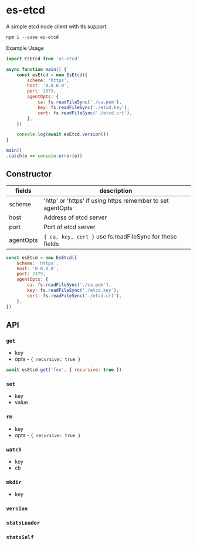 # es-etcd

A simple etcd node client with tls support.

```
npm i --save es-etcd
```

Example Usage

```js
import EsEtcd from 'es-etcd'

async function main() {
	const esEtcd = new EsEtcd({
		scheme: 'https',
		host: '0.0.0.0',
		port: 2379,
		agentOpts: {
			ca: fs.readFileSync('./ca.pem'),
			key: fs.readFileSync('./etcd.key'),
			cert: fs.readFileSync('./etcd.crt'),
		},
	})

	console.log(await esEtcd.version())
}

main()
.catch(e => console.error(e))
```

## Constructor

fields|description
---|---
scheme| 'http' or 'https' if using https remember to set agentOpts
host| Address of etcd server
port| Port of etcd server
agentOpts| `{ ca, key, cert }` use fs.readFileSync for these fields

```js
const esEtcd = new EsEtcd({
	scheme: 'https',
	host: '0.0.0.0',
	port: 2379,
	agentOpts: {
		ca: fs.readFileSync('./ca.pem'),
		key: fs.readFileSync('./etcd.key'),
		cert: fs.readFileSync('./etcd.crt'),
	},
})
```

## API

### `get`

- key
- opts - `{ recursive: true }`

```js
await esEtcd.get('foo', { recursive: true })
```

### `set`

- key
- value

### `rm`

- key
- opts - `{ recursive: true }`

### `watch`

- key
- cb

### `mkdir`

- key

### `version`

### `statsLeader`

### `statsSelf`
